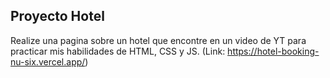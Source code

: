 ## Proyecto Hotel

Realize una pagina sobre un hotel que encontre en un video de YT para practicar mis habilidades de HTML, CSS y JS.
(Link: https://hotel-booking-nu-six.vercel.app/)

